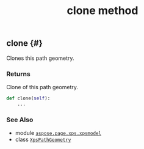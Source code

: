 ﻿---
title: clone method
second_title: Aspose.Page for Python via .NET API References
description: 
type: docs
weight: 40
url: /python-net/aspose.page.xps.xpsmodel/xpspathgeometry/clone/
is_root: false
---

## clone {#}

Clones this path geometry.


### Returns 


Clone of this path geometry.


```python
def clone(self):
    ...
```





### See Also
* module [`aspose.page.xps.xpsmodel`](../../)
* class [`XpsPathGeometry`](/page/python-net/aspose.page.xps.xpsmodel/xpspathgeometry)
